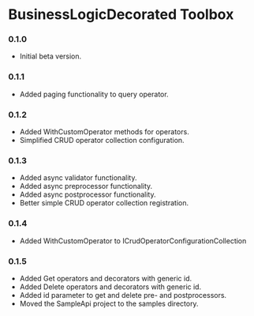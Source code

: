 # BusinessLogicDecorated Toolbox

### 0.1.0

- Initial beta version.

### 0.1.1

- Added paging functionality to query operator.

### 0.1.2

- Added WithCustomOperator methods for operators.
- Simplified CRUD operator collection configuration.

### 0.1.3

- Added async validator functionality.
- Added async preprocessor functionality.
- Added async postprocessor functionality.
- Better simple CRUD operator collection registration.

### 0.1.4

- Added WithCustomOperator to ICrudOperatorConfigurationCollection

### 0.1.5

- Added Get operators and decorators with generic id.
- Added Delete operators and decorators with generic id.
- Added id parameter to get and delete pre- and postprocessors.
- Moved the SampleApi project to the samples directory.